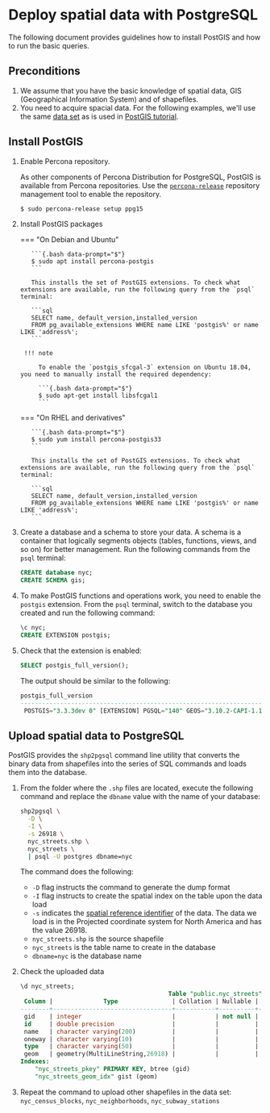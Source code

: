 # Deploy spatial data with PostgreSQL

The following document provides guidelines how to install PostGIS and how to run the basic queries. 

## Preconditions

1. We assume that you have the basic knowledge of spatial data, GIS (Geographical Information System) and of shapefiles.
2. You need to acquire spacial data. For the following examples, we'll use the same [data set](https://s3.amazonaws.com/s3.cleverelephant.ca/postgis-workshop-2020.zip) as is used in [PostGIS tutorial](http://postgis.net/workshops/postgis-intro/). 

## Install PostGIS

1. Enable Percona repository.

    As other components of Percona Distribution for PostgreSQL, PostGIS is available from Percona repositories. Use the [`percona-release`](https://docs.percona.com/percona-software-repositories/installing.html) repository management tool to enable the repository. 

    ```{.bash data-prompt="$"}
    $ sudo percona-release setup ppg15
    ```

2. Install PostGIS packages

    === "On Debian and Ubuntu"

          ```{.bash data-prompt="$"}
          $ sudo apt install percona-postgis
          ```

          This installs the set of PostGIS extensions. To check what extensions are available, run the following query from the `psql` terminal:

          ```sql
          SELECT name, default_version,installed_version
          FROM pg_available_extensions WHERE name LIKE 'postgis%' or name LIKE 'address%';
          ```

        !!! note

            To enable the `postgis_sfcgal-3` extension on Ubuntu 18.04, you need to manually install the required dependency:

            ```{.bash data-prompt="$"}
            $ sudo apt-get install libsfcgal1
            ```

    === "On RHEL and derivatives"

          ```{.bash data-prompt="$"}
          $ sudo yum install percona-postgis33
          ```

          This installs the set of PostGIS extensions. To check what extensions are available, run the following query from the `psql` terminal:

          ```sql
          SELECT name, default_version,installed_version
          FROM pg_available_extensions WHERE name LIKE 'postgis%' or name LIKE 'address%';
          ```

3. Create a database and a schema to store your data. A schema is a container that logically segments objects (tables, functions, views, and so on) for better management. Run the following commands from the `psql` terminal:

    ```sql
    CREATE database nyc;
    CREATE SCHEMA gis;
    ```

4. To make PostGIS functions and operations work, you need to enable the `postgis` extension. From the `psql` terminal, switch to the database you created and run the following command:

    ```sql
    \c nyc;
    CREATE EXTENSION postgis;
    ```

5. Check that the extension is enabled:

    ```sql
    SELECT postgis_full_version();
    ```
    
    The output should be similar to the following:

    ```{.sql .no-copy}
    postgis_full_version
    -----------------------------------------------------------------------------------------------------------------------------------------------------------------
     POSTGIS="3.3.3dev 0" [EXTENSION] PGSQL="140" GEOS="3.10.2-CAPI-1.16.0" PROJ="8.2.1" LIBXML="2.9.13" LIBJSON="0.15" LIBPROTOBUF="1.3.3" WAGYU="0.5.0 (Internal)"
    ```

## Upload spatial data to PostgreSQL

PostGIS provides the `shp2pgsql` command line utility that converts the binary data from shapefiles into the series of SQL commands and loads them into the database.

1. From the folder where the `.shp` files are located, execute the following command and replace the `dbname` value with the name of your database:

    ```{.bash data-prompt="$"}
    shp2pgsql \
      -D \
      -I \
      -s 26918 \
      nyc_streets.shp \
      nyc_streets \
      | psql -U postgres dbname=nyc
    ```    
    
    The command does the following:

    * `-D` flag instructs the command to generate the dump format
    * `-I` flag instructs to create the spatial index on the table upon the data load
    * `-s` indicates the [spatial reference identifier](https://en.wikipedia.org/wiki/Spatial_reference_system) of the data. The data we load is in the Projected coordinate system for North America and has the value 26918.
    * `nyc_streets.shp` is the source shapefile
    * `nyc_streets` is the table name to create in the database
    * `dbname=nyc` is the database name

2. Check the uploaded data

   ```sql
   \d nyc_streets;
                                            Table "public.nyc_streets"
    Column |              Type               | Collation | Nullable |                 Default
   --------+---------------------------------+-----------+----------+------------------------------------------
    gid    | integer                         |           | not null | nextval('nyc_streets_gid_seq'::regclass)
    id     | double precision                |           |          |
    name   | character varying(200)          |           |          |
    oneway | character varying(10)           |           |          |
    type   | character varying(50)           |           |          |
    geom   | geometry(MultiLineString,26918) |           |          |
   Indexes:
       "nyc_streets_pkey" PRIMARY KEY, btree (gid)
       "nyc_streets_geom_idx" gist (geom)
   ```

3. Repeat the command to upload other shapefiles in the data set: `nyc_census_blocks`, `nyc_neighborhoods`, `nyc_subway_stations`